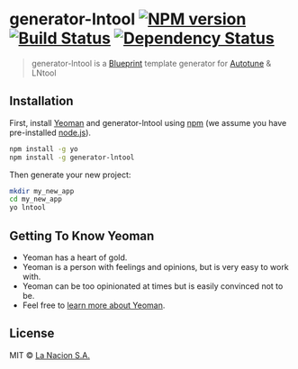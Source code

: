 # generator-lntool [![NPM version][npm-image]][npm-url] [![Build Status][travis-image]][travis-url] [![Dependency Status][daviddm-image]][daviddm-url]

> generator-lntool is a [Blueprint] template generator for [Autotune] & LNtool 

## Installation

First, install [Yeoman](http://yeoman.io) and generator-lntool using [npm](https://www.npmjs.com/) (we assume you have pre-installed [node.js](https://nodejs.org/)).

```bash
npm install -g yo
npm install -g generator-lntool
```

Then generate your new project:

```bash
mkdir my_new_app
cd my_new_app
yo lntool
```

## Getting To Know Yeoman

 * Yeoman has a heart of gold.
 * Yeoman is a person with feelings and opinions, but is very easy to work with.
 * Yeoman can be too opinionated at times but is easily convinced not to be.
 * Feel free to [learn more about Yeoman](http://yeoman.io/).

## License

MIT © [La Nacion S.A.](https://github.com/LNtools/generator-lntool/blob/master/LICENSE)


[npm-image]: https://badge.fury.io/js/generator-lntool.svg
[npm-url]: https://npmjs.org/package/generator-lntool
[travis-image]: https://travis-ci.org/LNtools/generator-lntool.svg?branch=master
[travis-url]: https://travis-ci.org/LNtools/generator-lntool
[daviddm-image]: https://david-dm.org/LNtools/generator-lntool.svg?theme=shields.io
[daviddm-url]: https://david-dm.org/LNtools/generator-lntool
[Autotune]: https://github.com/voxmedia/autotune
[Blueprint]: https://github.com/voxmedia/autotune/wiki/Getting-started#blueprints
